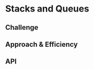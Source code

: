 # Stacks and Queues
<!-- Short summary or background information -->

## Challenge
<!-- Description of the challenge -->

## Approach & Efficiency
<!-- What approach did you take? Why? What is the Big O space/time for this approach? -->

## API
<!-- Description of each method publicly available to your Stack and Queue-->